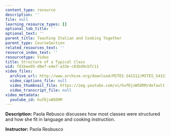 ```yaml
---
content_type: resource
description: ''
file: null
learning_resource_types: []
optional_tab_title: ''
optional_text: ''
parent_title: Teaching Italian and Cooking Together
parent_type: CourseSection
related_resources_text: ''
resource_index_text: ''
resourcetype: Video
title: Structure of a Typical Class
uid: fd1bee05-d8ef-e4e7-a33e-c83bd9cbfc11
video_files:
  archive_url: http://www.archive.org/download/MITES.S41S12/MITES_S41S12_Teaching05_300k.mp4
  video_captions_file: null
  video_thumbnail_file: https://img.youtube.com/vi/hufDjvW5DRM/default.jpg
  video_transcript_file: null
video_metadata:
  youtube_id: hufDjvW5DRM
---
```


**Description:** Paola Rebusco discusses how most classes were structured and how she fit in language and cooking instruction.

**Instructor:** Paola Resbusco